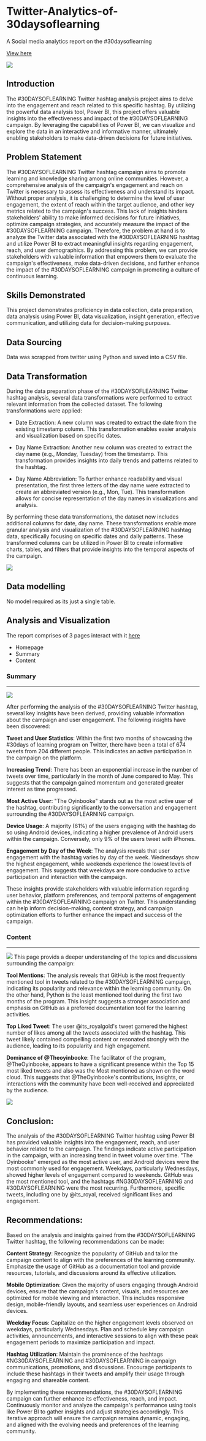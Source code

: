 # Twitter-Analytics-of-30daysoflearning
A Social media analytics report on the #30daysoflearning

[View here](https://app.powerbi.com/view?r=eyJrIjoiOWIwMWZiOGItYjBlNy00YmNkLWI4NjItMDA4ZTQ3Y2IzZTFlIiwidCI6ImQ2YjZlODcwLTkwNTgtNDgzOS1hOTJiLTNiNzRhMGI1ODliMSJ9&pageName=ReportSection)


![](Homepage.png)

## Introduction
The #30DAYSOFLEARNING Twitter hashtag analysis project aims to delve into the engagement and reach related to this specific hashtag. By utilizing the powerful data analysis tool, Power BI, this project offers valuable insights into the effectiveness and impact of the #30DAYSOFLEARNING campaign. By leveraging the capabilities of Power BI, we can visualize and explore the data in an interactive and informative manner, ultimately enabling stakeholders to make data-driven decisions for future initiatives. 

## Problem Statement
The #30DAYSOFLEARNING Twitter hashtag campaign aims to promote learning and knowledge sharing among online communities. However, a comprehensive analysis of the campaign's engagement and reach on Twitter is necessary to assess its effectiveness and understand its impact. Without proper analysis, it is challenging to determine the level of user engagement, the extent of reach within the target audience, and other key metrics related to the campaign's success. This lack of insights hinders stakeholders' ability to make informed decisions for future initiatives, optimize campaign strategies, and accurately measure the impact of the #30DAYSOFLEARNING campaign. Therefore, the problem at hand is to analyze the Twitter data associated with the #30DAYSOFLEARNING hashtag and utilize Power BI to extract meaningful insights regarding engagement, reach, and user demographics. By addressing this problem, we can provide stakeholders with valuable information that empowers them to evaluate the campaign's effectiveness, make data-driven decisions, and further enhance the impact of the #30DAYSOFLEARNING campaign in promoting a culture of continuous learning.

## Skills Demonstrated 
This project demonstrates proficiency in data collection, data preparation, data analysis using Power BI, data visualization, insight generation, effective communication, and utilizing data for decision-making purposes.

## Data Sourcing
Data was scrapped from twitter using Python and saved into a CSV file.

## Data Transformation
During the data preparation phase of the #30DAYSOFLEARNING Twitter hashtag analysis, several data transformations were performed to extract relevant information from the collected dataset. The following transformations were applied:

- Date Extraction: A new column was created to extract the date from the existing timestamp column. This transformation enables easier analysis and visualization based on specific dates.

- Day Name Extraction: Another new column was created to extract the day name (e.g., Monday, Tuesday) from the timestamp. This transformation provides insights into daily trends and patterns related to the hashtag.

- Day Name Abbreviation: To further enhance readability and visual presentation, the first three letters of the day name were extracted to create an abbreviated version (e.g., Mon, Tue). This transformation allows for concise representation of the day names in visualizations and analysis.

By performing these data transformations, the dataset now includes additional columns for date, day name. These transformations enable more granular analysis and visualization of the #30DAYSOFLEARNING hashtag data, specifically focusing on specific dates and daily patterns. These transformed columns can be utilized in Power BI to create informative charts, tables, and filters that provide insights into the temporal aspects of the campaign.

![](Transformations.png)

## Data modelling
No model required as its just a single table.

## Analysis and Visualization
The report comprises of 3 pages interact with it [here](https://app.powerbi.com/view?r=eyJrIjoiOWIwMWZiOGItYjBlNy00YmNkLWI4NjItMDA4ZTQ3Y2IzZTFlIiwidCI6ImQ2YjZlODcwLTkwNTgtNDgzOS1hOTJiLTNiNzRhMGI1ODliMSJ9&pageName=ReportSection)
- Homepage 
- Summary
- Content

### Summary 
---
![](SummaryPage.png)

After performing the analysis of the #30DAYSOFLEARNING Twitter hashtag, several key insights have been derived, providing valuable information about the campaign and user engagement. The following insights have been discovered:

**Tweet and User Statistics**: Within the first two months of showcasing the #30days of learning program on Twitter, there have been a total of 674 tweets from 204 different people. This indicates an active participation in the campaign on the platform.

**Increasing Trend**: There has been an exponential increase in the number of tweets over time, particularly in the month of June compared to May. This suggests that the campaign gained momentum and generated greater interest as time progressed.

**Most Active User**: "The Oyinbooke" stands out as the most active user of the hashtag, contributing significantly to the conversation and engagement surrounding the #30DAYSOFLEARNING campaign.

**Device Usage**: A majority (61%) of the users engaging with the hashtag do so using Android devices, indicating a higher prevalence of Android users within the campaign. Conversely, only 9% of the users tweet with iPhones.

**Engagement by Day of the Week**: The analysis reveals that user engagement with the hashtag varies by day of the week. Wednesdays show the highest engagement, while weekends experience the lowest levels of engagement. This suggests that weekdays are more conducive to active participation and interaction with the campaign.

These insights provide stakeholders with valuable information regarding user behavior, platform preferences, and temporal patterns of engagement within the #30DAYSOFLEARNING campaign on Twitter. This understanding can help inform decision-making, content strategy, and campaign optimization efforts to further enhance the impact and success of the campaign.

### Content
---
![](Content.png)
This page provids a deeper understanding of the topics and discussions surrounding the campaign:

**Tool Mentions**: The analysis reveals that GitHub is the most frequently mentioned tool in tweets related to the #30DAYSOFLEARNING campaign, indicating its popularity and relevance within the learning community. On the other hand, Python is the least mentioned tool during the first two months of the program. This insight suggests a stronger association and emphasis on GitHub as a preferred documentation tool for the learning activities.

**Top Liked Tweet**: The user @its_royalgold's tweet garnered the highest number of likes among all the tweets associated with the hashtag. This tweet likely contained compelling content or resonated strongly with the audience, leading to its popularity and high engagement.

**Dominance of @Theoyinbooke**: The facilitator of the program, @TheOyinbooke, appears to have a significant presence within the Top 15 most liked tweets and also was the Most mentioned as shown on the word cloud. This suggests that @TheOyinbooke's contributions, insights, or interactions with the community have been well-received and appreciated by the audience. 

![](MostLiked.png)

## Conclusion:

The analysis of the #30DAYSOFLEARNING Twitter hashtag using Power BI has provided valuable insights into the engagement, reach, and user behavior related to the campaign. The findings indicate active participation in the campaign, with an increasing trend in tweet volume over time. "The Oyinbooke" emerged as the most active user, and Android devices were the most commonly used for engagement. Weekdays, particularly Wednesdays, showed higher levels of engagement compared to weekends. GitHub was the most mentioned tool, and the hashtags #NG30DAYSOFLEARNING and #30DAYSOFLEARNING were the most recurring. Furthermore, specific tweets, including one by @its_royal, received significant likes and engagement.

## Recommendations:

Based on the analysis and insights gained from the #30DAYSOFLEARNING Twitter hashtag, the following recommendations can be made:

**Content Strategy**: Recognize the popularity of GitHub and tailor the campaign content to align with the preferences of the learning community. Emphasize the usage of GitHub as a documentation tool and provide resources, tutorials, and discussions around its effective utilization.

**Mobile Optimization**: Given the majority of users engaging through Android devices, ensure that the campaign's content, visuals, and resources are optimized for mobile viewing and interaction. This includes responsive design, mobile-friendly layouts, and seamless user experiences on Android devices.

**Weekday Focus**: Capitalize on the higher engagement levels observed on weekdays, particularly Wednesdays. Plan and schedule key campaign activities, announcements, and interactive sessions to align with these peak engagement periods to maximize participation and impact.

**Hashtag Utilization**: Maintain the prominence of the hashtags #NG30DAYSOFLEARNING and #30DAYSOFLEARNING in campaign communications, promotions, and discussions. Encourage participants to include these hashtags in their tweets and amplify their usage through engaging and shareable content.

By implementing these recommendations, the #30DAYSOFLEARNING campaign can further enhance its effectiveness, reach, and impact. Continuously monitor and analyze the campaign's performance using tools like Power BI to gather insights and adjust strategies accordingly. This iterative approach will ensure the campaign remains dynamic, engaging, and aligned with the evolving needs and preferences of the learning community.








